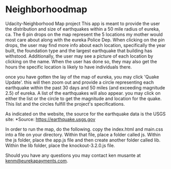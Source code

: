 # Neighborhoodmap
Udacity-Neighborhood Map project
This app is meant to provide the user the distribution and size of earthquakes within a 50 mile radius of eureka, ca.
The 6 pin drops on the map represent the 5 locations my mother would most care about along with the eureka Police Dep.
When clicking on the pin drops, the user may find more info about each location, specifically the year built, the foundation type and the largest earthquake that building has withstood.
Additionally, the user may see a picture of each location by clicking on the name.  When the user has done so, they may also get the hours the specific location is likely to have individuals there.

once you have gotten the lay of the map of eureka, you may click 'Quake Update'.  this will then zoom out and provide a circle representing each earthquake within  the past 30 days and 50 miles (and exceeding magnitude 2.5) of eureka.  A list of the earthquakes will also appear.  you may click on either the list or the circle to get the magnitude and location for the quake.  This list and the circles fulfill the project's specifications.  

As indicated on the website, the source for the earthquake data is the USGS site:  *Source: https://earthquake.usgs.gov

In order to run the map, do the following.  copy the index.html and main.css into a file on your directory.  Within that file, place a folder called js.  Within the js folder, place the app.js file and then create another folder called lib.  Within the lib folder, place the knockout-3.2.0.js file. 

Should you have any questions you may contact ken musante at kenm@eurekapayments.com.  

